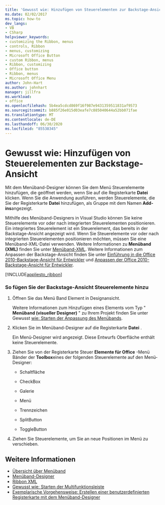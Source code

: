 ```yaml
---
title: 'Gewusst wie: Hinzufügen von Steuerelementen zur Backstage-Ansicht '
ms.date: 02/02/2017
ms.topic: how-to
dev_langs:
- VB
- CSharp
helpviewer_keywords:
- customizing the Ribbon, menus
- controls, Ribbon
- menus, customizing
- Microsoft Office Button
- custom Ribbon, menus
- Ribbon, customizing
- Office button
- Ribbon, menus
- Microsoft Office Menu
author: John-Hart
ms.author: johnhart
manager: jillfra
ms.workload:
- office
ms.openlocfilehash: 5b4ea5cdcd869f16f987e9431359511831af9573
ms.sourcegitcommit: b885f26e015d03eafe7c885040644a52bb071fae
ms.translationtype: MT
ms.contentlocale: de-DE
ms.lasthandoff: 06/30/2020
ms.locfileid: "85538345"
---
```

# <a name="how-to-add-controls-to-the-backstage-view"></a>Gewusst wie: Hinzufügen von Steuerelementen zur Backstage-Ansicht
  Mit dem Menüband-Designer können Sie dem Menü Steuerelemente hinzufügen, die geöffnet werden, wenn Sie auf die Registerkarte **Datei** klicken. Wenn Sie die Anwendung ausführen, werden Steuerelemente, die Sie der Registerkarte **Datei** hinzufügen, als Gruppe mit dem Namen **Add-ins**angezeigt.

 Mithilfe des Menüband-Designers in Visual Studio können Sie keine Steuerelemente vor oder nach integrierten Steuerelementen positionieren. Ein integriertes Steuerelement ist ein Steuerelement, das bereits in der Backstage-Ansicht angezeigt wird. Wenn Sie Steuerelemente vor oder nach integrierten Steuerelementen positionieren möchten, müssen Sie eine Menüband-XML-Datei verwenden. Weitere Informationen zu **Menüband (XML)** finden Sie unter [Menüband-XML](../vsto/ribbon-xml.md). Weitere Informationen zum Anpassen der Backstage-Ansicht finden Sie unter [Einführung in die Office 2010-Backstage-Ansicht für Entwickler](/previous-versions/office/developer/office-2010/ee691833(v=office.14)) und [Anpassen der Office 2010-Backstage-Ansicht für Entwickler](/previous-versions/office/developer/office-2010/ee815851(v=office.14)).

 [!INCLUDE[appliesto_ribbon](../vsto/includes/appliesto-ribbon-md.md)]

### <a name="to-add-controls-to-backstage-view"></a>So fügen Sie der Backstage-Ansicht Steuerelemente hinzu

1. Öffnen Sie das Menü Band Element in Designansicht.

     Weitere Informationen zum Hinzufügen eines Elements vom Typ " **Menüband (visueller Designer)** " zu Ihrem Projekt finden Sie unter Gewusst [wie: Starten der Anpassung des Menübands](../vsto/how-to-get-started-customizing-the-ribbon.md).

2. Klicken Sie im Menüband-Designer auf die Registerkarte **Datei** .

     Ein Menü-Designer wird angezeigt. Diese Entwurfs Oberfläche enthält keine Steuerelemente.

3. Ziehen Sie von der Registerkarte Steuer **Elemente für Office** -Menü Bänder der **Toolbox**eines der folgenden Steuerelemente auf den Menü-Designer:

    - Schaltfläche

    - CheckBox

    - Galerie

    - Menü

    - Trennzeichen

    - SplitButton

    - ToggleButton

4. Ziehen Sie Steuerelemente, um Sie an neue Positionen im Menü zu verschieben.

## <a name="see-also"></a>Weitere Informationen
- [Übersicht über Menüband](../vsto/ribbon-overview.md)
- [Menüband-Designer](../vsto/ribbon-designer.md)
- [Ribbon XML](../vsto/ribbon-xml.md)
- [Gewusst wie: Starten der Multifunktionsleiste](../vsto/how-to-get-started-customizing-the-ribbon.md)
- [Exemplarische Vorgehensweise: Erstellen einer benutzerdefinierten Registerkarte mit dem Menüband-Designer](../vsto/walkthrough-creating-a-custom-tab-by-using-the-ribbon-designer.md)

